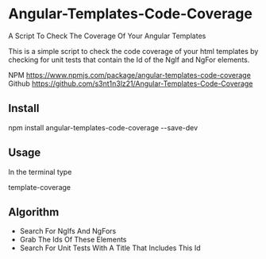# Angular-Templates-Code-Coverage
A Script To Check The Coverage Of Your Angular Templates

This is a simple script to check the code coverage of your html templates by checking for unit tests that contain the Id of the NgIf and NgFor elements.

NPM  https://www.npmjs.com/package/angular-templates-code-coverage   
Github  https://github.com/s3nt1n3lz21/Angular-Templates-Code-Coverage

## Install

npm install angular-templates-code-coverage --save-dev

## Usage

In the terminal type

template-coverage

## Algorithm

- Search For NgIfs And NgFors
- Grab The Ids Of These Elements
- Search For Unit Tests With A Title That Includes This Id
